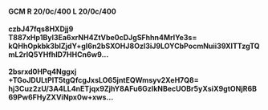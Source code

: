 #### GCM R 20/0c/400 L 20/0c/400
**czbJ47fqs8HXDjj9**<br/>**T887xHp1Byl3Ea6xrNH4ZtVbe0cDJgSFhhn4MrIYe3s=**<br/>**kQHhOpkbk3blZjdY+gI6n2bSXOHJ8Ozl3iJ9LOYCbPocmNuii39XITTzgTQmL2rIQ5YHfhlD7HHCn6w9...**<br/><br/>
**2bsrxd0HPq4Nggxj**<br/>**+TGoJDULtPIT5tgQfcgJxsLO65jntEQWmsyv2XeH7Q8=**<br/>**hj3Cuz2zU/3A4LL4nETjqx9ZjhY8AFu6GzlkNBecUOBr5yXsiX9gtONjR6B69Pw6FHyZXViNpx0w+xws...**